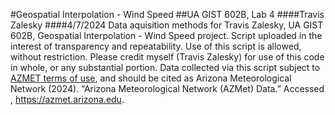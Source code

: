 #Geospatial Interpolation - Wind Speed
##UA GIST 602B, Lab 4
####Travis Zalesky
####4/7/2024
Data aquisition methods for Travis Zalesky, UA GIST 602B, Geospatial Interpolation - Wind Speed project. Script uploaded in the interest of transparency and repeatability. Use of this script is allowed, without restriction. Please credit myself (Travis Zalesky) for use of this code in whole, or any substantial portion. Data collected via this script subject to <a href="https://ag.arizona.edu/azmet/az-disclaim.htm">AZMET terms of use</a>, and should be cited as Arizona Meteorological Network (2024). “Arizona Meteorological Network (AZMet) Data.” Accessed <DATE-ACCESSED>, <https://azmet.arizona.edu>.
